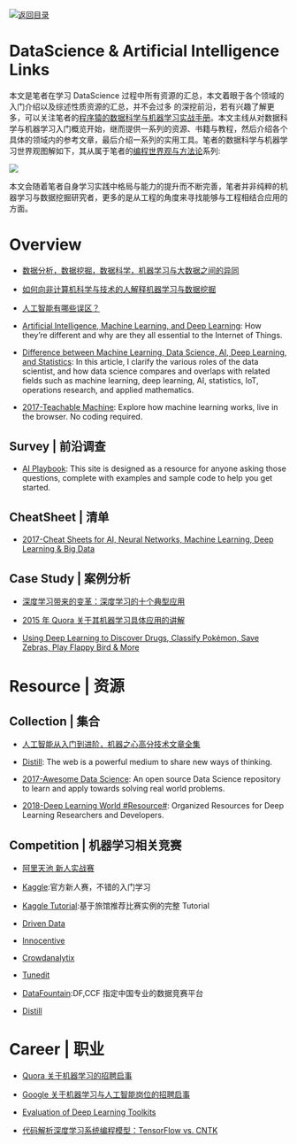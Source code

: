 [![返回目录](https://user-images.githubusercontent.com/5803001/38079637-ff0abcf0-3371-11e8-9b76-ad651620afc7.jpg)](https://github.com/wxyyxc1992/Awesome-Links)

# DataScience & Artificial Intelligence Links

本文是笔者在学习 DataScience 过程中所有资源的汇总，本文着眼于各个领域的入门介绍以及综述性质资源的汇总，并不会过多 的深挖前沿，若有兴趣了解更多，可以关注笔者的[程序猿的数据科学与机器学习实战手册](https://github.com/wxyyxc1992/DataScience-And-MachineLearning-Handbook-For-Coders)。本文主线从对数据科学与机器学习入门概览开始，继而提供一系列的资源、书籍与教程，然后介绍各个具体的领域内的参考文章，最后介绍一系列的实用工具。笔者的数据科学与机器学习世界观图解如下，其从属于笔者的[编程世界观与方法论](https://github.com/wxyyxc1992/Coder-Knowledge-Graph/blob/master/when-you-want-to-learn.zh.md)系列:

![](https://coding.net/u/hoteam/p/Cache/git/raw/master/DataScience.png)

本文会随着笔者自身学习实践中格局与能力的提升而不断完善，笔者并非纯粹的机器学习与数据挖掘研究者，更多的是从工程的角度来寻找能够与工程相结合应用的方面。

# Overview

- [数据分析，数据挖掘，数据科学，机器学习与大数据之间的异同](https://www.quora.com/What-is-the-difference-between-Data-Analytics-Data-Analysis-Data-Mining-Data-Science-Machine-Learning-and-Big-Data-1)

- [如何向非计算机科学与技术的人解释机器学习与数据挖掘](https://www.quora.com/How-do-you-explain-Machine-Learning-and-Data-Mining-to-non-Computer-Science-people)

- [人工智能有哪些误区？](https://www.zhihu.com/question/45635116/answer/132528151)

- [Artificial Intelligence, Machine Learning, and Deep Learning](http://6me.us/daVig): How they’re different and why are they all essential to the Internet of Things.

- [Difference between Machine Learning, Data Science, AI, Deep Learning, and Statistics](http://6me.us/4cjZL): In this article, I clarify the various roles of the data scientist, and how data science compares and overlaps with related fields such as machine learning, deep learning, AI, statistics, IoT, operations research, and applied mathematics.

- [2017-Teachable Machine](https://github.com/googlecreativelab/teachable-machine): Explore how machine learning works, live in the browser. No coding required.

## Survey | 前沿调查

- [AI Playbook](http://aiplaybook.a16z.com/): This site is designed as a resource for anyone asking those questions, complete with examples and sample code to help you get started.

## CheatSheet | 清单

- [2017-Cheat Sheets for AI, Neural Networks, Machine Learning, Deep Learning & Big Data](https://parg.co/bad)

## Case Study | 案例分析

- [深度学习带来的变革：深度学习的十个典型应用](https://segmentfault.com/a/1190000007391860)

- [2015 年 Quora 关于其机器学习具体应用的讲解](https://www.quora.com/How-does-Quora-use-machine-learning-in-2015)

- [Using Deep Learning to Discover Drugs, Classify Pokémon, Save Zebras, Play Flappy Bird & More](https://medium.com/transmission-newsletter/using-deep-learning-to-discover-drugs-classify-pok%C3%A9mon-save-zebras-play-flappy-bird-more-a3a57fc98a15?source=reading_list---------1-2)

# Resource | 资源

## Collection | 集合

- [人工智能从入门到进阶，机器之心高分技术文章全集](http://mp.weixin.qq.com/s/o6egF1_usHSXZCZJ1RTfhQ)

- [Distill](http://distill.pub/): The web is a powerful medium to share new ways of thinking.

- [2017-Awesome Data Science](https://github.com/bulutyazilim/awesome-datascience): An open source Data Science repository to learn and apply towards solving real world problems.

- [2018-Deep Learning World #Resource#](https://github.com/astorfi/Deep-Learning-World): Organized Resources for Deep Learning Researchers and Developers.

## Competition | 机器学习相关竞赛

- [阿里天池 新人实战赛](https://tianchi.shuju.aliyun.com/getStart/index.htm?spm=5176.100065.111.3.jgYTrv&id=&_lang=zh_CN)

- [Kaggle](https://www.kaggle.com/competitions):官方新人赛，不错的入门学习

- [Kaggle Tutorial](https://www.dataquest.io/blog/kaggle-tutorial/):基于旅馆推荐比赛实例的完整 Tutorial

- [Driven Data](https://www.drivendata.org/competitions/)

- [Innocentive](https://www.innocentive.com/ar/challenge/browse)

- [Crowdanalytix](https://www.crowdanalytix.com/community)

- [Tunedit](http://tunedit.org/challenges?type=student)

- [DataFountain](http://www.wid.org.cn/data/science/player/home/;jsessionid=47D3236D25B0A85DE344BEFCBF1159F6-n1):DF,CCF 指定中国专业的数据竞赛平台

* [Distill](https://distill.pub/)

# Career | 职业

- [Quora 关于机器学习的招聘启事](https://www.quora.com/careers/technical_lead_machine_learning)

- [Google 关于机器学习与人工智能岗位的招聘启事](https://www.google.com/about/careers/search?_ga=1.89288795.153537653.1473158707#!t=jo&jid=28625001&)

- [Evaluation of Deep Learning Toolkits](https://github.com/zer0n/deepframeworks)

- [代码解析深度学习系统编程模型：TensorFlow vs. CNTK](http://geek.csdn.net/news/detail/62429)
